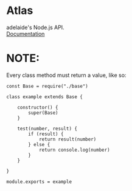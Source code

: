 # Atlas  
adelaide's Node.js API.    
[Documentation](https://github.com/adelaide-Development/docs/tree/master/Atlas)    
# NOTE:  
Every class method must return a value, like so:  
```
const Base = require("./base")

class example extends Base {

    constructor() {
        super(Base)
    }

    test(number, result) {
        if (result) {
            return result(number)
        } else {
            return console.log(number)
        }
    }

}

module.exports = example
```
